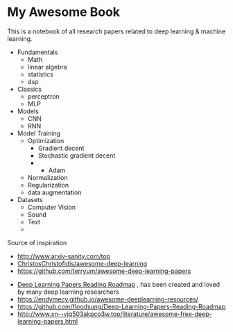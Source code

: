 # My Awesome Book

This is a notebook of all research papers related to deep learning & machine learning.

* Fundamentals
  * Math
  * linear algebra
  * statistics
  * dsp
* Classics
  * perceptron
  * MLP
* Models
  * CNN
  * RNN
* Model Training
  * Optimization
    * Gradient decent
    * Stochastic gradient decent
    * * Adam
  * Normalization
  * Regularization
  * data augmentation
* Datasets
  * Computer Vision
  * Sound
  * Text
  * 





Source of inspiration
* http://www.arxiv-sanity.com/top
* [ChristosChristofidis/awesome-deep-learning](https://github.com/ChristosChristofidis/awesome-deep-learning)
* https://github.com/terryum/awesome-deep-learning-papers
<!-- https://github.com/terryum/awesome-deep-learning-papers -->
 * [Deep Learning Papers Reading Roadmap](https://github.com/songrotek/Deep-Learning-Papers-Reading-Roadmap)
  , has been created and loved by many deep learning researchers
* https://endymecy.github.io/awesome-deeplearning-resources/
* https://github.com/floodsung/Deep-Learning-Papers-Reading-Roadmap
* http://www.xn--vjq503akpco3w.top/literature/awesome-free-deep-learning-papers.html




